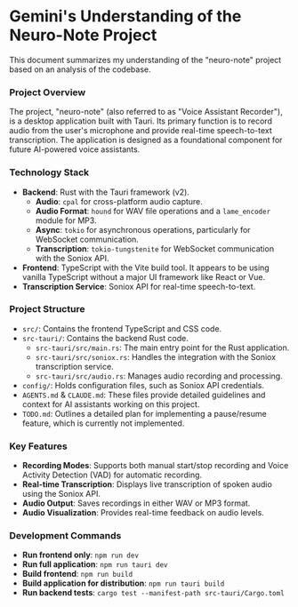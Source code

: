 # Gemini's Understanding of the Neuro-Note Project

This document summarizes my understanding of the "neuro-note" project based on an analysis of the codebase.

### Project Overview

The project, "neuro-note" (also referred to as "Voice Assistant Recorder"), is a desktop application built with Tauri. Its primary function is to record audio from the user's microphone and provide real-time speech-to-text transcription. The application is designed as a foundational component for future AI-powered voice assistants.

### Technology Stack

*   **Backend**: Rust with the Tauri framework (v2).
    *   **Audio**: `cpal` for cross-platform audio capture.
    *   **Audio Format**: `hound` for WAV file operations and a `lame_encoder` module for MP3.
    *   **Async**: `tokio` for asynchronous operations, particularly for WebSocket communication.
    *   **Transcription**: `tokio-tungstenite` for WebSocket communication with the Soniox API.
*   **Frontend**: TypeScript with the Vite build tool. It appears to be using vanilla TypeScript without a major UI framework like React or Vue.
*   **Transcription Service**: Soniox API for real-time speech-to-text.

### Project Structure

*   `src/`: Contains the frontend TypeScript and CSS code.
*   `src-tauri/`: Contains the backend Rust code.
    *   `src-tauri/src/main.rs`: The main entry point for the Rust application.
    *   `src-tauri/src/soniox.rs`: Handles the integration with the Soniox transcription service.
    *   `src-tauri/src/audio.rs`: Manages audio recording and processing.
*   `config/`: Holds configuration files, such as Soniox API credentials.
*   `AGENTS.md` & `CLAUDE.md`: These files provide detailed guidelines and context for AI assistants working on this project.
*   `TODO.md`: Outlines a detailed plan for implementing a pause/resume feature, which is currently not implemented.

### Key Features

*   **Recording Modes**: Supports both manual start/stop recording and Voice Activity Detection (VAD) for automatic recording.
*   **Real-time Transcription**: Displays live transcription of spoken audio using the Soniox API.
*   **Audio Output**: Saves recordings in either WAV or MP3 format.
*   **Audio Visualization**: Provides real-time feedback on audio levels.

### Development Commands

*   **Run frontend only**: `npm run dev`
*   **Run full application**: `npm run tauri dev`
*   **Build frontend**: `npm run build`
*   **Build application for distribution**: `npm run tauri build`
*   **Run backend tests**: `cargo test --manifest-path src-tauri/Cargo.toml`
